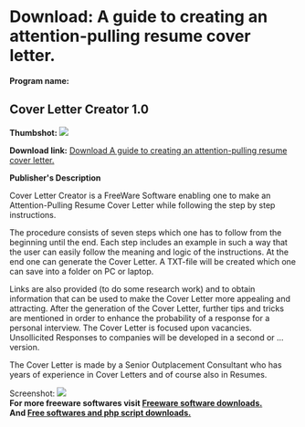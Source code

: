 # Download: A guide to creating an attention-pulling resume cover letter.

**Program name:**

## Cover Letter Creator 1.0

  
**Thumbshot:** ![](http://www.freewarefiles.com/screenshot/clcreator1_md.gif)   
  
**Download link:** [Download A guide to creating an attention-pulling resume cover letter.](http://freesoftwares.boysofts.com/Cover-Letter-Creator_program_26184.html)  
  


**Publisher's Description**  
  


Cover Letter Creator is a FreeWare Software enabling one to make an Attention-Pulling Resume Cover Letter while following the step by step instructions. 

The procedure consists of seven steps which one has to follow from the beginning until the end. Each step includes an example in such a way that the user can easily follow the meaning and logic of the instructions. At the end one can generate the Cover Letter. A TXT-file will be created which one can save into a folder on PC or laptop. 

Links are also provided (to do some research work) and to obtain information that can be used to make the Cover Letter more appealing and attracting. After the generation of the Cover Letter, further tips and tricks are mentioned in order to enhance the probability of a response for a personal interview. The Cover Letter is focused upon vacancies. Unsollicited Responses to companies will be developed in a second or ... version. 

The Cover Letter is made by a Senior Outplacement Consultant who has years of experience in Cover Letters and of course also in Resumes. 

  
  
Screenshot: ![](http://www.freewarefiles.com/screenshot/clcreator1.gif)   
**For more freeware softwares visit [Freeware software downloads.](http://freesoftwares.boysofts.com/)**   
**And [Free softwares and php script downloads.](http://www.boysofts.com/)**
